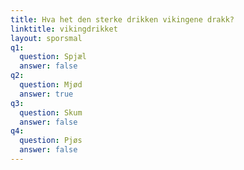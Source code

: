 ```yaml
---
title: Hva het den sterke drikken vikingene drakk?
linktitle: vikingdrikket
layout: sporsmal
q1:
  question: Spjæl
  answer: false
q2:
  question: Mjød
  answer: true
q3:
  question: Skum
  answer: false
q4:
  question: Pjøs
  answer: false
---
```





